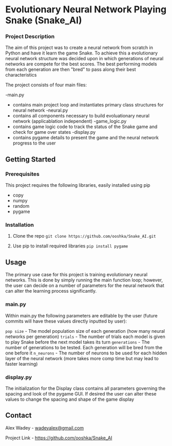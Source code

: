 # Evolutionary Neural Network Playing Snake (Snake_AI)

### Project Description

The aim of this project was to create a neural network from scratch in Python and have it learn the game Snake.
To achieve this a evolutionary neural network structure was decided upon in which generations of neural networks are compete for the best scores.
The best performing models from each generation are then "bred" to pass along their best characteristics

The project consists of four main files:

-main.py
 - contains main project loop and instantiates primary class structures for neural network
-neural.py
 - contains all components necessary to build evoluationary neural network (applicablation independent)
-game_logic.py
 - contains game logic code to track the status of the Snake game and check for game over states
-display.py
 - contains pygame details to present the game and the neural network progress to the user

## Getting Started

### Prerequisites

This project requires the following libraries, easily installed using pip

- copy
- numpy
- random
- pygame

### Installation

1. Clone the repo
`git clone https://github.com/ooshka/Snake_AI.git`

2. Use pip to install required libraries
`pip install pygame`

## Usage

The primary use case for this project is training evolutionary neural networks.  This is done by simply running the main function loop; however, the user can decide on a number of parameters for the neural network that can alter the learning process significantly.

### main.py

Within main.py the following parameters are editable by the user (future commits will have these values directly inputted by user):

`pop size` - The model population size of each generation (how many neural networks per generation)
`trials` - The number of trials each model is given to play Snake before the next model takes its turn
`generations` - The number of generations to be tested.  Each generation will be bred from the one before it
`n_neurons` - The number of neurons to be used for each hidden layer of the neural network (more takes more comp time but may lead to faster learning)

### display.py

The initialization for the Display class contains all parameters governing the spacing and look of the pygame GUI.  If desired the user can alter these values to change the spacing and shape of the game display

## Contact

Alex Wadey - wadeyalex@gmail.com

Project Link - https://github.com/ooshka/Snake_AI


